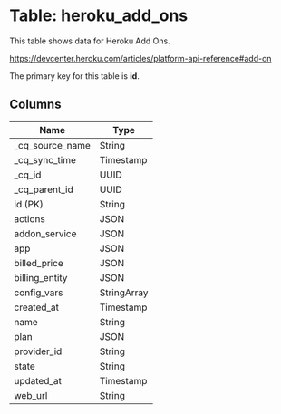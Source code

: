 # Table: heroku_add_ons

This table shows data for Heroku Add Ons.

https://devcenter.heroku.com/articles/platform-api-reference#add-on

The primary key for this table is **id**.

## Columns

| Name          | Type          |
| ------------- | ------------- |
|_cq_source_name|String|
|_cq_sync_time|Timestamp|
|_cq_id|UUID|
|_cq_parent_id|UUID|
|id (PK)|String|
|actions|JSON|
|addon_service|JSON|
|app|JSON|
|billed_price|JSON|
|billing_entity|JSON|
|config_vars|StringArray|
|created_at|Timestamp|
|name|String|
|plan|JSON|
|provider_id|String|
|state|String|
|updated_at|Timestamp|
|web_url|String|